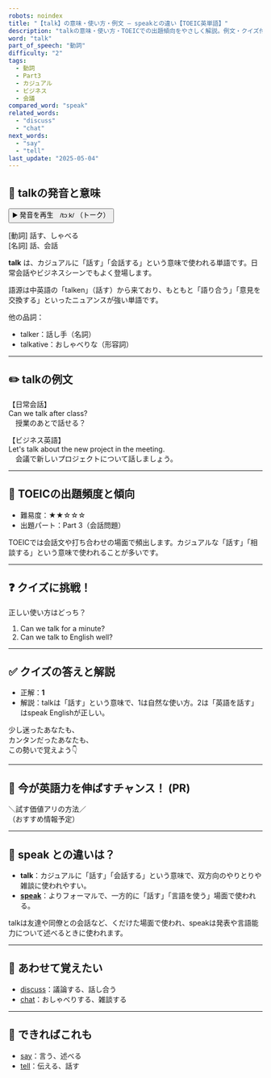```yaml
---
robots: noindex
title: "【talk】の意味・使い方・例文 ― speakとの違い【TOEIC英単語】"
description: "talkの意味・使い方・TOEICでの出題傾向をやさしく解説。例文・クイズ付きでspeakとの違いもわかりやすく学べます。"
word: "talk"
part_of_speech: "動詞"
difficulty: "2"
tags:
  - 動詞
  - Part3
  - カジュアル
  - ビジネス
  - 会議
compared_word: "speak"
related_words:
  - "discuss"
  - "chat"
next_words:
  - "say"
  - "tell"
last_update: "2025-05-04"
---
```


## 🔰 talkの発音と意味

<button class="play-audio" onclick="playTTS('talk')">
  <span class="play-audio-main">
    ▶️ 発音を再生　/tɔːk/
  </span>
  <span class="play-audio-sub">
    （トーク）
  </span>
</button>

[動詞] 話す、しゃべる  
[名詞] 話、会話

**talk** は、カジュアルに「話す」「会話する」という意味で使われる単語です。日常会話やビジネスシーンでもよく登場します。

語源は中英語の「talken」（話す）から来ており、もともと「語り合う」「意見を交換する」といったニュアンスが強い単語です。

他の品詞：  
- talker：話し手（名詞）
- talkative：おしゃべりな（形容詞）

---

## ✏️ talkの例文

【日常会話】  
Can we talk after class?  
　授業のあとで話せる？

【ビジネス英語】  
Let's talk about the new project in the meeting.  
　会議で新しいプロジェクトについて話しましょう。

---

## 🎯 TOEICの出題頻度と傾向

- 難易度：★★☆☆☆
- 出題パート：Part 3（会話問題）

TOEICでは会話文や打ち合わせの場面で頻出します。カジュアルな「話す」「相談する」という意味で使われることが多いです。

---

## ❓ クイズに挑戦！

正しい使い方はどっち？

1. Can we talk for a minute?  
2. Can we talk to English well?

---

## ✅ クイズの答えと解説

- 正解：**1**
- 解説：talkは「話す」という意味で、1は自然な使い方。2は「英語を話す」はspeak Englishが正しい。

少し迷ったあなたも、  
カンタンだったあなたも、  
この勢いで覚えよう👇️

---

## 🚀 今が英語力を伸ばすチャンス！ (PR)

<div class="info-center">
＼試す価値アリの方法／<br>  
（おすすめ情報予定）
</div>

---

## 🤔  speak との違いは？

- **talk**：カジュアルに「話す」「会話する」という意味で、双方向のやりとりや雑談に使われやすい。
- **[speak](/word/speak/)**：よりフォーマルで、一方的に「話す」「言語を使う」場面で使われる。

talkは友達や同僚との会話など、くだけた場面で使われ、speakは発表や言語能力について述べるときに使われます。

---

## 🧩 あわせて覚えたい

- [discuss](/word/discuss/)：議論する、話し合う
- [chat](/word/chat/)：おしゃべりする、雑談する

---

## 📖 できればこれも

- [say](/word/say/)：言う、述べる
- [tell](/word/tell/)：伝える、話す

<!-- cvid: aid02_bid19 -->
